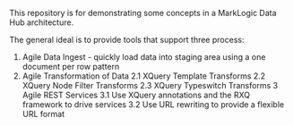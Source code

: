 This repository is for demonstrating some concepts in a MarkLogic Data Hub architecture.

The general ideal is to provide tools that support three process:

1. Agile Data Ingest - quickly load data into staging area using a one document per row pattern
2. Agile Transformation of Data
2.1 XQuery Template Transforms
2.2 XQuery Node Filter Transforms
2.3 XQuery Typeswitch Transforms
3 Agile REST Services
3.1 Use XQuery annotations and the RXQ framework to drive services
3.2 Use URL rewriting to provide a flexible URL format
